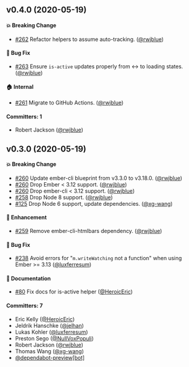 ## v0.4.0 (2020-05-19)

#### :boom: Breaking Change
* [#262](https://github.com/rwjblue/ember-router-helpers/pull/262) Refactor helpers to assume auto-tracking. ([@rwjblue](https://github.com/rwjblue))

#### :bug: Bug Fix
* [#263](https://github.com/rwjblue/ember-router-helpers/pull/263) Ensure `is-active` updates properly from <-> to loading states. ([@rwjblue](https://github.com/rwjblue))

#### :house: Internal
* [#261](https://github.com/rwjblue/ember-router-helpers/pull/261) Migrate to GitHub Actions. ([@rwjblue](https://github.com/rwjblue))

#### Committers: 1
- Robert Jackson ([@rwjblue](https://github.com/rwjblue))


## v0.3.0 (2020-05-19)

#### :boom: Breaking Change
* [#260](https://github.com/rwjblue/ember-router-helpers/pull/260) Update ember-cli blueprint from v3.3.0 to v3.18.0. ([@rwjblue](https://github.com/rwjblue))
* [#260](https://github.com/rwjblue/ember-router-helpers/pull/260) Drop Ember < 3.12 support. ([@rwjblue](https://github.com/rwjblue))
* [#260](https://github.com/rwjblue/ember-router-helpers/pull/260) Drop ember-cli < 3.12 support. ([@rwjblue](https://github.com/rwjblue))
* [#258](https://github.com/rwjblue/ember-router-helpers/pull/258) Drop Node 8 support. ([@rwjblue](https://github.com/rwjblue))
* [#125](https://github.com/rwjblue/ember-router-helpers/pull/125) Drop Node 6 support, update dependencies. ([@xg-wang](https://github.com/xg-wang))

#### :rocket: Enhancement
* [#259](https://github.com/rwjblue/ember-router-helpers/pull/259) Remove ember-cli-htmlbars dependency. ([@rwjblue](https://github.com/rwjblue))

#### :bug: Bug Fix
* [#238](https://github.com/rwjblue/ember-router-helpers/pull/238) Avoid errors for "`m.writeWatching` not a function" when using Ember >= 3.13  ([@luxferresum](https://github.com/luxferresum))

#### :memo: Documentation
* [#80](https://github.com/rwjblue/ember-router-helpers/pull/80) Fix docs for is-active helper ([@HeroicEric](https://github.com/HeroicEric))

#### Committers: 7
- Eric Kelly ([@HeroicEric](https://github.com/HeroicEric))
- Jeldrik Hanschke ([@jelhan](https://github.com/jelhan))
- Lukas Kohler ([@luxferresum](https://github.com/luxferresum))
- Preston Sego ([@NullVoxPopuli](https://github.com/NullVoxPopuli))
- Robert Jackson ([@rwjblue](https://github.com/rwjblue))
- Thomas Wang ([@xg-wang](https://github.com/xg-wang))
- [@dependabot-preview[bot]](https://github.com/apps/dependabot-preview)


